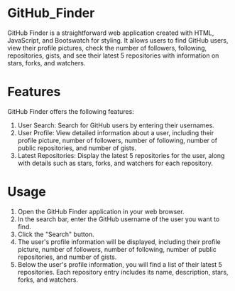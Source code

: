 # GitHub_Finder

GitHub Finder is a straightforward web application created with HTML, JavaScript, and Bootswatch for styling. It allows users to find GitHub users, view their profile pictures, check the number of followers, following, repositories, gists, and see their latest 5 repositories with information on stars, forks, and watchers.

# Features

GitHub Finder offers the following features:
1. User Search: Search for GitHub users by entering their usernames.
2. User Profile: View detailed information about a user, including their profile picture, number of followers, number of following, number of public repositories, and number of gists.
3. Latest Repositories: Display the latest 5 repositories for the user, along with details such as stars, forks, and watchers for each repository.

# Usage

1. Open the GitHub Finder application in your web browser.
2. In the search bar, enter the GitHub username of the user you want to find.
3. Click the "Search" button.
4. The user's profile information will be displayed, including their profile picture, number of followers, number of following, number of public repositories, and number of gists.
5. Below the user's profile information, you will find a list of their latest 5 repositories. Each repository entry includes its name, description, stars, forks, and watchers.
